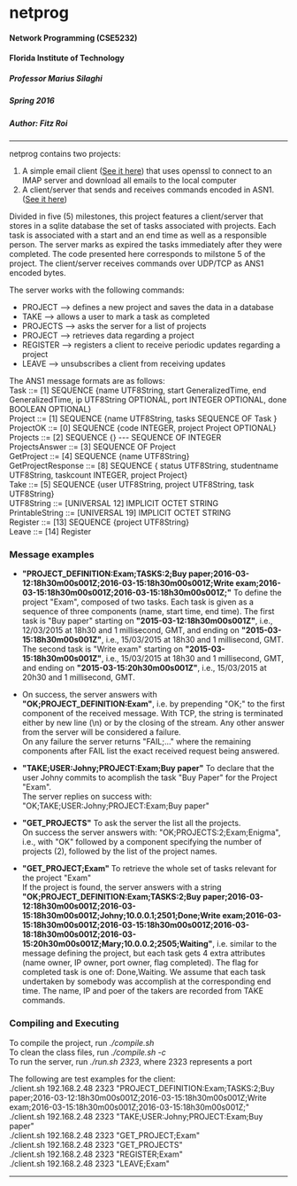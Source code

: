 # netprog
#### Network Programming (CSE5232)
#### Florida Institute of Technology
##### Professor Marius Silaghi
##### Spring 2016
##### Author: Fitz Roi
<hr>

netprog contains two projects:  
1. A simple email client ([See it here](../netprog/org/fitz/netprog/email)) that uses openssl to connect to an IMAP server and
   download all emails to the local computer
2. A client/server that sends and receives commands encoded in ASN1. ([See it here](../netprog/org/fitz/netprog))


Divided in five (5) milestones, this project features a client/server that stores in a sqlite database the set of tasks associated with projects. 
Each task is associated with a start and an end time as well as a responsible person. 
The server marks as expired the tasks immediately after they were completed. 
The code presented here corresponds to milstone 5 of the project.
The client/server receives commands over UDP/TCP as ANS1 encoded bytes.

The server works with the following commands:
* PROJECT       --> defines a new project and saves the data in a database
* TAKE          --> allows a user to mark a task as completed
* PROJECTS      --> asks the server for a list of projects
* PROJECT       --> retrieves data regarding a project
* REGISTER      --> registers a client to receive periodic updates regarding a project
* LEAVE         --> unsubscribes a client from receiving updates

The ANS1 message formats are as follows:  
  Task ::= [1] SEQUENCE {name UTF8String, start GeneralizedTime, end GeneralizedTime, ip UTF8String OPTIONAL, port INTEGER OPTIONAL, done BOOLEAN OPTIONAL}  
  Project ::= [1] SEQUENCE {name UTF8String, tasks SEQUENCE OF Task }  
  ProjectOK ::= [0] SEQUENCE {code INTEGER, project Project OPTIONAL}  
  Projects ::= [2] SEQUENCE {} --- SEQUENCE OF INTEGER  
  ProjectsAnswer ::= [3] SEQUENCE OF Project  
  GetProject ::= [4] SEQUENCE {name UTF8String}  
  GetProjectResponse ::= [8] SEQUENCE { status UTF8String, studentname UTF8String, taskcount INTEGER, project Project}  
  Take ::= [5] SEQUENCE {user UTF8String, project UTF8String, task UTF8String}  
  UTF8String ::= [UNIVERSAL 12] IMPLICIT OCTET STRING  
  PrintableString ::= [UNIVERSAL 19] IMPLICIT OCTET STRING  
  Register ::= [13] SEQUENCE {project UTF8String}  
  Leave ::= [14] Register  

### Message examples
* **"PROJECT_DEFINITION:Exam;TASKS:2;Buy paper;2016-03-12:18h30m00s001Z;2016-03-15:18h30m00s001Z;Write exam;2016-03-15:18h30m00s001Z;2016-03-15:18h30m00s001Z;"**
To define the project "Exam", composed of two tasks. Each task is given as a sequence of three components (name, start time, end  time).
The first task is "Buy paper" starting on **"2015-03-12:18h30m00s001Z"**, i.e., 12/03/2015 at 18h30 and 1 millisecond, GMT, and ending on **"2015-03-15:18h30m00s001Z"**, i.e., 15/03/2015 at 18h30 and 1 millisecond, GMT. The second task is "Write exam" starting on **"2015-03-15:18h30m00s001Z"**, i.e., 15/03/2015 at 18h30 and 1 millisecond, GMT, and ending on **"2015-03-15:20h30m00s001Z"**, i.e., 15/03/2015 at 20h30 and 1 millisecond, GMT.  
    
* On success, the server answers with **"OK;PROJECT_DEFINITION:Exam"**, i.e. by prepending "OK;" to the first component of the received
  message. With TCP, the string is terminated either by new line (\n) or by the closing of the stream. Any other answer from the       server will be considered a failure.  
  On any failure the server returns "FAIL;..." where the remaining components after FAIL list the exact received request being answered.
* **"TAKE;USER:Johny;PROJECT:Exam;Buy paper"**
  To declare that the user Johny commits to acomplish the task "Buy Paper" for the Project "Exam".  
  The server replies on success with: "OK;TAKE;USER:Johny;PROJECT:Exam;Buy paper"  
* **"GET_PROJECTS"**
  To ask the server the list all the projects.  
  On success the server answers with: "OK;PROJECTS:2;Exam;Enigma", i.e., with "OK" followed by a component specifying the number of
  projects (2), followed by the list of the project names.
* **"GET_PROJECT;Exam"**
  To retrieve the whole set of tasks relevant for the project "Exam"  
  If the project is found, the server answers with a string **"OK;PROJECT_DEFINITION:Exam;TASKS:2;Buy   paper;2016-03-12:18h30m00s001Z;2016-03-15:18h30m00s001Z;Johny;10.0.0.1;2501;Done;Write   exam;2016-03-15:18h30m00s001Z;2016-03-15:18h30m00s001Z;2016-03-18:18h30m00s001Z;2016-03-15:20h30m00s001Z;Mary;10.0.0.2;2505;Waiting"**,
  i.e. similar to the message defining the project, but each task gets 4 extra attributes (name owner, IP owner, port owner,
  flag completed). The flag for completed task is one of: Done,Waiting. We assume that each task undertaken by somebody was accomplish at the corresponding end time. The name, IP and poer of the takers are recorded from TAKE commands.

### Compiling and Executing
To compile the project, run *./compile.sh*  
To clean the class files, run *./compile.sh -c*  
To run the server, run *./run.sh 2323*, where 2323 represents a port

The following are test examples for the client:    
./client.sh 192.168.2.48 2323 "PROJECT_DEFINITION:Exam;TASKS:2;Buy paper;2016-03-12:18h30m00s001Z;2016-03-15:18h30m00s001Z;Write exam;2016-03-15:18h30m00s001Z;2016-03-15:18h30m00s001Z;"  
./client.sh 192.168.2.48 2323 "TAKE;USER:Johny;PROJECT:Exam;Buy paper"  
./client.sh 192.168.2.48 2323 "GET_PROJECT;Exam"  
./client.sh 192.168.2.48 2323 "GET_PROJECTS"  
./client.sh 192.168.2.48 2323 "REGISTER;Exam"  
./client.sh 192.168.2.48 2323 "LEAVE;Exam"  

<hr>


